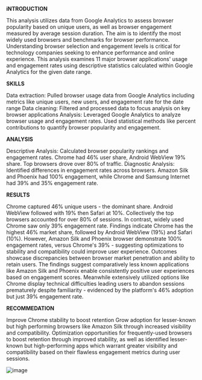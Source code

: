 **iNTRODUCTION**

This analysis utilizes data from Google Analytics to assess browser popularity based on unique users, as well as browser engagement measured by average session duration. 
The aim is to identify the most widely used browsers and benchmarks for browser performance.
Understanding browser selection and engagement levels is critical for technology companies seeking to enhance performance and online experience. 
This analysis examines 11 major browser applications' usage and engagement rates using descriptive statistics calculated within Google Analytics for the given date range.

**SKILLS**

Data extraction: Pulled browser usage data from Google Analytics including metrics like unique users, new users, and engagement rate for the date range
Data cleaning: Filtered and processed data to focus analysis on key browser applications
Analysis: Leveraged Google Analytics to analyze browser usage and engagement rates. Used statistical methods like percent contributions to quantify browser popularity and engagement.

**ANALYSIS**

Descriptive Analysis: Calculated browser popularity rankings and engagement rates. Chrome had 46% user share, Android WebView 19% share. Top browsers drove over 80% of traffic.
Diagnostic Analysis: Identified differences in engagement rates across browsers. 
Amazon Silk and Phoenix had 100% engagement, while Chrome and Samsung Internet had 39% and 35% engagement rate.



**RESULTS**

Chrome captured 46% unique users - the dominant share. Android WebView followed with 19% then Safari at 10%. Collectively the top browsers accounted for over 80% of sessions.
In contrast, widely used Chrome saw only 39% engagement rate.
Findings indicate Chrome has the highest 46% market share, followed by Android WebView (19%) and Safari (10%). 
However, Amazon Silk and Phoenix browser demonstrate 100% engagement rates, versus Chrome's 39% - suggesting optimizations to stability and compatibility could improve user experience.
Outcomes showcase discrepancies between browser market penetration and ability to retain users. 
The findings suggest comparatively less known applications like Amazon Silk and Phoenix enable consistently positive user experiences based on engagement scores. 
Meanwhile extensively utilized options like Chrome display technical difficulties leading users to abandon sessions prematurely despite familiarity - evidenced by the platform's 46% adoption but just 
39% engagement rate.

**RECOMMEDATION**

Improve Chrome stability to boost retention
Grow adoption for lesser-known but high performing browsers like Amazon Silk through increased visibility and compatibility.
Optimization opportunities for frequently-used browsers to boost retention through improved stability, as well as identified lesser-known but high-performing apps which warrant greater visibility and compatibility based on 
their flawless engagement metrics during user sessions.

![image](https://github.com/julietidika/julietidika-Browser-Appraisal-performance-Analysis--Google-Analytics-4/assets/148558224/4e9e870e-ba4e-4aba-88ef-ec802c55089c)

